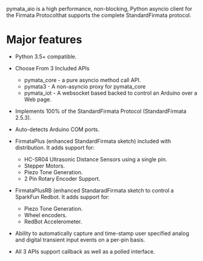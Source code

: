 

pymata_aio is a high performance, non-blocking, Python asyncio client
for the Firmata Protocolthat supports the complete StandardFirmata
protocol.

Major features
==============

* Python 3.5+ compatible.

* Choose From 3 Included APIs
     * pymata_core - a pure asyncio method call API.
     * pymata3 - A non-asyncio proxy for pymata_core
     * pymata_iot - A websocket based backed to control an Arduino over a Web page.

* Implements 100% of the StandardFirmata Protocol (StandardFirmata 2.5.3).

* Auto-detects Arduino COM ports.

* FirmataPlus (enhanced StandardFirmata sketch) included with distribution. It adds support for:
     * HC-SR04 Ultrasonic Distance Sensors using a single pin.
     * Stepper Motors.
     * Piezo Tone Generation.
     * 2 Pin Rotary Encoder Support.

* FirmataPlusRB (enhanced StandaradFirmata sketch to control a SparkFun Redbot. It adds support for:
     * Piezo Tone Generation.
     * Wheel encoders.
     * RedBot Accelerometer.

* Ability to automatically capture and time-stamp user specified analog and digital transient input events on a per-pin basis.
* All 3 APIs support callback as well as a polled interface.


